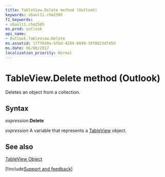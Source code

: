 ```yaml
---
title: TableView.Delete method (Outlook)
keywords: vbaol11.chm2505
f1_keywords:
- vbaol11.chm2505
ms.prod: outlook
api_name:
- Outlook.TableView.Delete
ms.assetid: 17ff648a-bfbd-4284-b049-39f0d23df45d
ms.date: 06/08/2017
localization_priority: Normal
---
```



# TableView.Delete method (Outlook)

Deletes an object from a collection.


## Syntax

_expression_.**Delete**

_expression_ A variable that represents a [TableView](Outlook.TableView.md) object.


## See also


[TableView Object](Outlook.TableView.md)

[!include[Support and feedback](~/includes/feedback-boilerplate.md)]